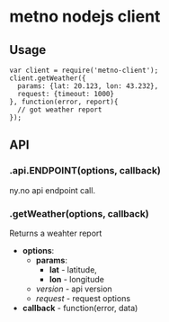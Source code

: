 # metno nodejs client

## Usage
```
var client = require('metno-client');
client.getWeather({
  params: {lat: 20.123, lon: 43.232},
  request: {timeout: 1000}
}, function(error, report){
  // got weather report
});
```

## API

### .api.ENDPOINT(options, callback)

ny.no api endpoint call.

### .getWeather(options, callback)

Returns a weahter report

- **options**:
  - **params**:
    - **lat** - latitude,
    - **lon** - longitude
  - *version* - api version
  - *request* - request options
- **callback** - function(error, data)
